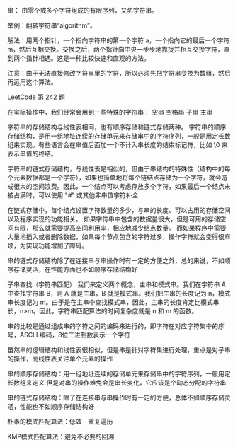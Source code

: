 串：
由零个或多个字符组成的有限序列，又名字符串。

举例：翻转字符串“algorithm”。

解法：用两个指针，一个指向字符串的第一个字符 a，一个指向它的最后一个字符 m，然后互相交换。交换之后，两个指针向中央一步步地靠拢并相互交换字符，直到两个指针相遇。这是一种比较快速和直观的方法。

注意：由于无法直接修改字符串里的字符，所以必须先把字符串变换为数组，然后再运用这个算法。

LeetCode 第 242 题

在实际操作中，我们经常会用到一些特殊的字符串：
空串
空格串
子串
主串

字符串的存储结构与线性表相同，也有顺序存储和链式存储两种。
字符串的顺序存储结构，是用一组地址连续的存储单元来存储串中的字符序列，一般是用定长数组来实现。有些语言会在串值后面加一个不计入串长度的结束标记符，比如 \0 来表示串值的终结。

字符串的链式存储结构，与线性表是相似的，但由于串结构的特殊性（结构中的每个元素数据都是一个字符），如果也简单地将每个链结点存储为一个字符，就会造成很大的空间浪费。因此，一个结点可以考虑存放多个字符，如果最后一个结点未被占满时，可以使用 "#" 或其他非串值字符补全

在链式存储中，每个结点设置字符数量的多少，与串的长度、可以占用的存储空间以及程序实现的功能相关。
如果字符串中包含的数据量很大，但是可用的存储空间有限，那么就需要提高空间利用率，相应地减少结点数量。
而如果程序中需要大量地插入或者删除数据，如果每个节点包含的字符过多，操作字符就会变得很麻烦，为实现功能增加了障碍。

串的链式存储结构除了在连接串与串操作时有一定的方便之外，总的来说，不如顺序存储灵活，在性能方面也不如顺序存储结构好

子串查找（字符串匹配）
我们来定义两个概念，主串和模式串。我们在字符串 A 中查找字符串 B，则 A 就是主串，B 就是模式串。我们把主串的长度记为 n，模式串长度记为 m。由于是在主串中查找模式串，因此，主串的长度肯定比模式串长，n>m。因此，字符串匹配算法的时间复杂度就是 n 和 m 的函数。

串的比较是通过组成串的字符之间的编码来进行的，即字符在对应字符集中的序号，ASCLL编码，8位二进制数表示一个字符

虽然串的逻辑结构和线性表很相似，但是串是针对字符集进行处理，重点是对子串的操作，而线性表关注单个元素的操作

串的顺序存储结构：用一组地址连续的存储单元来存储串中的字符序列，一般用定长数组来定义
但是对串的操作难免会是串长变化，它应该是个动态分配的字符串

串的链式存储结构：除了在连接串与串操作时有一定的方便，总体不如顺序存储灵活，性能也不如顺序存储结构好

朴素的模式匹配算法：低效 - 重复遍历

KMP模式匹配算法：避免不必要的回溯